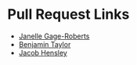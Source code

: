 # Pull Request Links 

- [Janelle Gage-Roberts](https://github.com/gingrah1/wackeldackel_story/pull/7)
- [Benjamin Taylor](https://github.com/andrewseba/kummerspeck_storytime/pull/9)
- [Jacob Hensley](https://github.com/olipunov/sauerkraut/pull/6)
